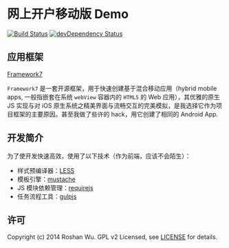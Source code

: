 # 网上开户移动版 Demo

[![Build Status](http://img.shields.io/travis/roshanca/kh-demo-mobile.svg?style=flat-square)](https://travis-ci.org/roshanca/kh-demo-mobile)
[![devDependency Status](https://david-dm.org/roshanca/kh-demo-mobile/dev-status.svg?style=flat)](https://david-dm.org/roshanca/kh-demo-mobile#info=devDependencies)

## 应用框架

[Framework7](http://www.idangero.us/framework7/)

`Framework7` 是一套开源框架，用于快速创建基于混合移动应用（hybrid mobile apps, 一般指嵌套在系统 `webView` 容器内的 `HTML5` 的 Web 应用），其优雅的原生 JS 实现与对 iOS 原生系统之精美界面与流畅交互的完美模拟，是我选择它作为项目框架的主要原因。甚至我做了些许的 hack，用它创建了相同的 Android App.

## 开发简介

为了使开发快速高效，使用了以下技术（作为前端，应该不会陌生）：

* 样式预编译器：[LESS](http://www.lesscss.net)
* 模板引擎：[mustache](http://mustache.github.io)
* JS 模块依赖管理：[requirejs](http://requirejs.org)
* 任务流程工具：[gulpjs](http://gulpjs.com)

## 许可
Copyright (c) 2014 Roshan Wu. GPL v2 Licensed, see [LICENSE](https://github.com/roshanca/kh-demo-mobile/blob/master/LICENSE) for details.
